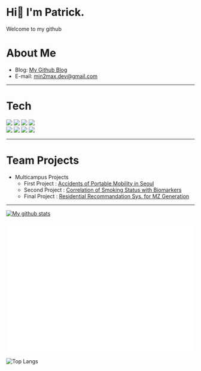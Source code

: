 # Hi👋 I'm Patrick.
Welcome to my github

# About Me
- Blog: [My Github Blog](https://roomylot60.github.io.)
- E-mail: min2max.dev@gmail.com

---

# Tech
<img src="https://img.shields.io/badge/Python-3766AB?style=flat-square&logo=Python&logoColor=white"/></a>
<img src="https://img.shields.io/badge/C-A8B9CC?style=flat-square&logo=C&logoColor=white"/></a>
<img src="https://img.shields.io/badge/Pandas-150458?style=flat-square&logo=Pandas&logoColor=white"/></a>
<img src="https://img.shields.io/badge/Numpy-013243?style=flat-square&logo=Numpy&logoColor=white"/></a>  
<img src="https://img.shields.io/badge/Selenium-43b02a?style=flat-square&logo=Selenium&logoColor=white"/></a>
<img src="https://img.shields.io/badge/scikit learn-f7931e?style=flat-square&logo=scikit-learn&logoColor=white"/></a> 
<img src="https://img.shields.io/badge/-Java-yellowgreen"/></a> 
<img src="https://img.shields.io/badge/-SQL-blue"/></a> 

---

# Team Projects
- Multicampus Projects
  - First Project : [Accidents of Portable Mobility in Seoul](https://github.com/roomylot60/Portable_Mobility_Accidents)
  - Second Project : [Correlation of Smoking Status with Biomarkers](https://github.com/roomylot60/Biomarkers_of_Smoking)
  - Final Project : [Residential Recommandation Sys. for MZ Generation](https://github.com/roomylot60/Recmd_RA_MZ.gen)

---

[![My github stats](https://github-readme-stats.vercel.app/api?username=roomylot60&show_icons=true&theme=dark)](https://github.com/anuraghazra/github-readme-stats&theme=dark)

![Metrics](/github-metrics-roomylot60.svg)

![Top Langs](https://github-readme-stats.vercel.app/api/top-langs/?username=roomylot60&layout=compact&theme=tokyonight)
